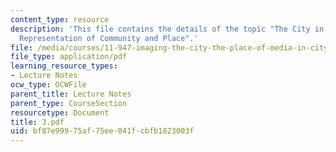 ```yaml
---
content_type: resource
description: 'This file contains the details of the topic "The City in Cyberspace:
  Representation of Community and Place".'
file: /media/courses/11-947-imaging-the-city-the-place-of-media-in-city-design-and-development-fall-1998/bf87e99975af75ee041fcbfb1823003f_3.pdf
file_type: application/pdf
learning_resource_types:
- Lecture Notes
ocw_type: OCWFile
parent_title: Lecture Notes
parent_type: CourseSection
resourcetype: Document
title: 3.pdf
uid: bf87e999-75af-75ee-041f-cbfb1823003f
---
```

